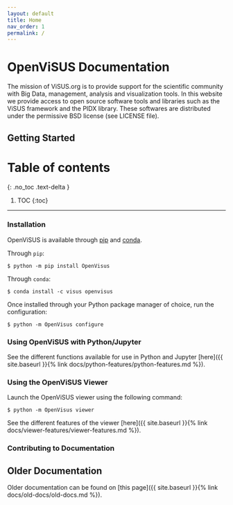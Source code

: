 ```yaml
---
layout: default
title: Home
nav_order: 1
permalink: /
---
```


# OpenViSUS Documentation
The mission of ViSUS.org is to provide support for the scientific community with Big Data, management, analysis and visualization tools. In this website we provide access to open source software tools and libraries such as the ViSUS framework and the PIDX library. These softwares are distributed under the permissive BSD license (see LICENSE file).

## Getting Started

# Table of contents
{: .no_toc .text-delta }

1. TOC
{:toc}

---

### Installation
OpenViSUS is available through [pip](https://pypi.org/project/OpenVisus/) and [conda](https://anaconda.org/ViSUS/openvisus).

Through `pip`:

```
$ python -m pip install OpenVisus
```

Through `conda`:
```
$ conda install -c visus openvisus
```

Once installed through your Python package manager of choice, run the configuration:
```
$ python -m OpenVisus configure
```

### Using OpenViSUS with Python/Jupyter
See the different functions available for use in Python and Jupyter [here]({{ site.baseurl }}{% link docs/python-features/python-features.md %}).

### Using the OpenViSUS Viewer
Launch the OpenViSUS viewer using the following command:
```
$ python -m OpenVisus viewer
```

See the different features of the viewer [here]({{ site.baseurl }}{% link docs/viewer-features/viewer-features.md %}).

### Contributing to Documentation


## Older Documentation
Older documentation can be found on [this page]({{ site.baseurl }}{% link docs/old-docs/old-docs.md %}).
